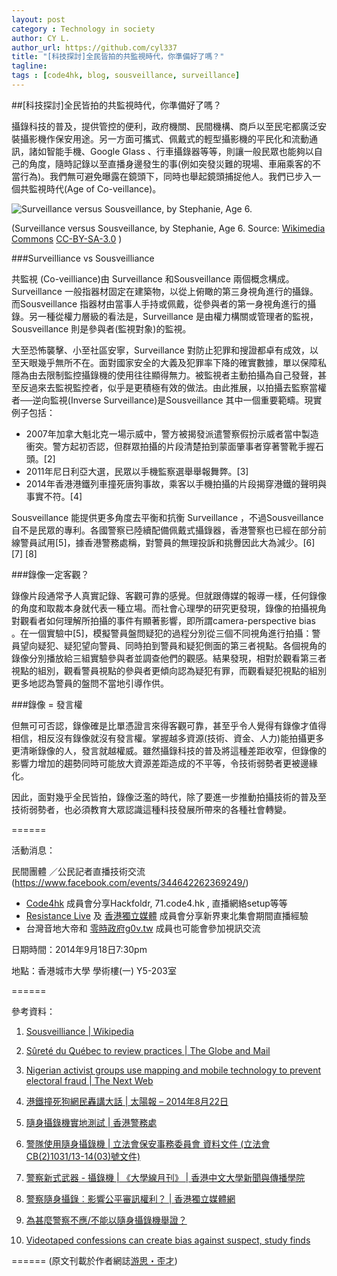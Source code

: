 ```yaml
---
layout: post
category : Technology in society
author: CY L.
author_url: https://github.com/cyl337
title: "[科技探討]全民皆拍的共監視時代，你準備好了嗎？"
tagline: 
tags : [code4hk, blog, sousveillance, surveillance]
---
```


##[科技探討]全民皆拍的共監視時代，你準備好了嗎？

攝錄科技的普及，提供管控的便利，政府機關、民間機構、商戶以至民宅都廣泛安裝攝影機作保安用途。另一方面可攜式、佩戴式的輕型攝影機的平民化和流動通訊，諸如智能手機、Google Glass 、行車攝錄器等等，則讓一般民眾也能夠以自己的角度，隨時記錄以至直播身邊發生的事(例如突發災難的現場、車廂乘客的不當行為)。我們無可避免曝露在鏡頭下，同時也舉起鏡頭捕捉他人。我們已步入一個共監視時代(Age of Co-veillance)。

![Surveillance versus Sousveillance, by Stephanie, Age 6. ](http://upload.wikimedia.org/wikipedia/commons/thumb/7/7f/SurSousVeillanceByStephanieMannAge6.png/288px-SurSousVeillanceByStephanieMannAge6.png)

(Surveillance versus Sousveillance, by Stephanie, Age 6. Source: [Wikimedia Commons](http://commons.wikimedia.org/wiki/File:SurSousVeillanceByStephanieMannAge6.png) [CC-BY-SA-3.0](http://creativecommons.org/licenses/by-sa/3.0) )

###Surveilliance vs Sousveilliance

共監視 (Co-veilliance)由 Surveillance 和Sousveillance 兩個概念構成。 Surveillance 一般指器材固定在建築物，以從上俯瞰的第三身視角進行的攝錄。而Sousveillance 指器材由當事人手持或佩戴，從參與者的第一身視角進行的攝錄。另一種從權力層級的看法是，Surveillance 是由權力構關或管理者的監視，Sousveillance  則是參與者(監視對象)的監視。

大至恐怖襲擊、小至社區安寧，Surveillance 對防止犯罪和搜證都卓有成效，以至天眼幾乎無所不在。面對國家安全的大義及犯罪率下降的確實數據，單以保障私隱為由去限制監控攝錄機的使用往往顯得無力。被監視者主動拍攝為自己發聲，甚至反過來去監視監控者，似乎是更積極有效的做法。由此推展，以拍攝去監察當權者──逆向監視(Inverse Surveillance)是Sousveillance 其中一個重要範疇。現實例子包括：
* 2007年加拿大魁北克一場示威中，警方被揭發派遣警察假扮示威者當中製造衝突。警方起初否認，但群眾拍攝的片段清楚拍到蒙面肇事者穿著警靴手握石頭。[2]
* 2011年尼日利亞大選，民眾以手機監察選舉舉報舞弊。[3]
* 2014年香港港鐵列車撞死唐狗事故，乘客以手機拍攝的片段揭穿港鐵的聲明與事實不符。[4]

Sousveillance 能提供更多角度去平衡和抗衡 Surveillance ，不過Sousveillance 自不是民眾的專利。各國警察已陸續配備佩戴式攝錄器，香港警察也已經在部分前線警員試用[5]，據香港警務處稱，對警員的無理投訴和挑釁因此大為減少。[6] [7] [8] 

###錄像一定客觀？

錄像片段通常予人真實記錄、客觀可靠的感覺。但就跟傳媒的報導一樣，任何錄像的角度和取裁本身就代表一種立場。而社會心理學的研究更發現，錄像的拍攝視角對觀看者如何理解所拍攝的事件有顯著影響，即所謂camera-perspective bias 。在一個實驗中[5]，模擬警員盤問疑犯的過程分別從三個不同視角進行拍攝：警員望向疑犯、疑犯望向警員、同時拍到警員和疑犯側面的第三者視點。各個視角的錄像分別播放給三組實驗參與者並調查他們的觀感。結果發現，相對於觀看第三者視點的組別，觀看警員視點的參與者更傾向認為疑犯有罪，而觀看疑犯視點的組別更多地認為警員的盤問不當地引導作供。

###錄像 = 發言權

但無可可否認，錄像確是比單憑證言來得客觀可靠，甚至乎令人覺得有錄像才值得相信，相反沒有錄像就沒有發言權。掌握越多資源(技術、資金、人力)能拍攝更多更清晰錄像的人，發言就越權威。雖然攝錄科技的普及將這種差距收窄，但錄像的影響力增加的趨勢同時可能放大資源差距造成的不平等，令技術弱勢者更被邊緣化。

因此，面對幾乎全民皆拍，錄像泛濫的時代，除了要進一步推動拍攝技術的普及至技術弱勢者，也必須教育大眾認識這種科技發展所帶來的各種社會轉變。

======

活動消息：

民間團體 ／公民記者直播技術交流 (https://www.facebook.com/events/344642262369249/)

- [Code4hk](http://www.code4.hk/) 成員會分享Hackfoldr, 71.code4.hk , 直播網絡setup等等
- [Resistance Live](https://www.facebook.com/protestlive) 及 [香港獨立媒體](http://www.inmediahk.net/) 成員會分享新界東北集會期間直播經驗 
- 台灣音地大帝和 [零時政府g0v.tw](http://g0v.tw/) 成員也可能會參加視訊交流

日期時間：2014年9月18日7:30pm

地點：香港城市大學 學術樓(一) Y5-203室

======

參考資料：

1. [Sousveilliance | Wikipedia](http://en.m.wikipedia.org/wiki/Sousveillance)

2. [Sûreté du Québec to review practices | The Globe and Mail](http://www.theglobeandmail.com/news/national/srete-du-quebec-to-review-practices/article963443/)

3. [Nigerian activist groups use mapping and mobile technology to prevent electoral fraud | The Next Web](http://thenextweb.com/africa/2011/04/14/nigerian-activist-groups-use-mapping-and-mobile-technology-to-prevent-electoral-fraud/)

4. [港鐵撞死狗網民轟講大話 | 太陽報 – 2014年8月22日](https://hk.news.yahoo.com/%E6%B8%AF%E9%90%B5%E6%92%9E%E6%AD%BB%E7%8B%97%E7%B6%B2%E6%B0%91%E8%BD%9F%E8%AC%9B%E5%A4%A7%E8%A9%B1-220021067.html)

5. [隨身攝錄機實地測試 | 香港警務處](http://www.police.gov.hk/ppp_tc/11_useful_info/bwvc.html)

6. [警隊使用隨身攝錄機 | 立法會保安事務委員會 資料文件 (立法會CB(2)1031/13-14(03)號文件)](http://www.legco.gov.hk/yr13-14/chinese/panels/se/papers/se0318cb2-1031-3-c.pdf)

7. [警察新式武器 - 攝錄機 | 《大學線月刊》 | 香港中文大學新聞與傳播學院](http://www.com.cuhk.edu.hk/ubeat_past/030456/56pol.htm)

8. [警察隨身攝錄︰影響公平審訊權利？ |  香港獨立媒體網](http://www.inmediahk.net/node/1021633)

9. [為甚麼警察不應/不能以隨身攝錄機舉證？](http://johncoal.wordpress.com/2013/09/07/%E7%9F%AD%E6%89%93%EF%BC%883%EF%BC%89%EF%BC%9A%E7%82%BA%E7%94%9A%E9%BA%BC%E8%AD%A6%E5%AF%9F%E4%B8%8D%E6%87%89%E4%B8%8D%E8%83%BD%E4%BB%A5%E9%9A%A8%E8%BA%AB%E6%94%9D%E9%8C%84%E6%A9%9F%E8%88%89%E8%AD%89/)

10. [Videotaped confessions can create bias against suspect, study finds](http://www.eurekalert.org/pub_releases/2007-03/ou-vcc031307.php)
 
======
(原文刊載於作者網誌[游思・歪才](http://cyl-notes.blogspot.tw/2014/09/blog-post.html))
